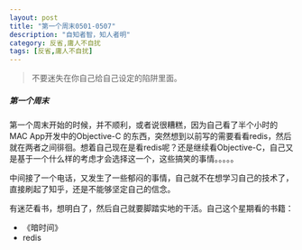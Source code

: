 ```yaml
---
layout: post
title: "第一个周末0501-0507"
description: "自知者智，知人者明"
category: 反省,庸人不自扰
tags: [反省,庸人不自扰]
---
```


 > 不要迷失在你自己给自己设定的陷阱里面。  

##### 第一个周末

第一个周末开始的时候，并不顺利，或者说很糟糕，因为自己看了半个小时的MAC App开发中的Objective-C 的东西，突然想到以前写的需要看看redis，然后就在两者之间徘徊。想着自己现在是看redis呢？还是继续看Objective-C，自己又是基于一个什么样的考虑才会选择这一个，这些搞笑的事情。。。。。

中间接了一个电话，又发生了一些郁闷的事情，自己就不在想学习自己的技术了，直接刷起了知乎，还是不能够坚定自己的信念。  

有迷茫看书，想明白了，然后自己就要脚踏实地的干活。自己这个星期看的书籍：
+ 《暗时间》
+ redis

